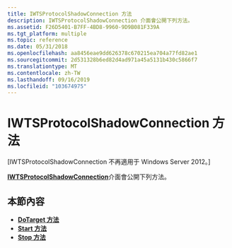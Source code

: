 ```yaml
---
title: IWTSProtocolShadowConnection 方法
description: IWTSProtocolShadowConnection 介面會公開下列方法。
ms.assetid: F26D5401-B7FF-4BD8-9960-9D9B081F339A
ms.tgt_platform: multiple
ms.topic: reference
ms.date: 05/31/2018
ms.openlocfilehash: aa8456eae9dd626378c670215ea704a77fd82ae1
ms.sourcegitcommit: 2d531328b6ed82d4ad971a45a5131b430c5866f7
ms.translationtype: MT
ms.contentlocale: zh-TW
ms.lasthandoff: 09/16/2019
ms.locfileid: "103674975"
---
```

# <a name="iwtsprotocolshadowconnection-methods"></a>IWTSProtocolShadowConnection 方法

\[IWTSProtocolShadowConnection 不再適用于 Windows Server 2012。\]

[**IWTSProtocolShadowConnection**](/windows/desktop/api/wtsprotocol/nn-wtsprotocol-iwtsprotocolshadowconnection)介面會公開下列方法。

## <a name="in-this-section"></a>本節內容

-   [**DoTarget 方法**](/windows/desktop/api/Wtsprotocol/nf-wtsprotocol-iwtsprotocolshadowconnection-dotarget)
-   [**Start 方法**](/windows/desktop/api/Wtsprotocol/nf-wtsprotocol-iwtsprotocolshadowconnection-start)
-   [**Stop 方法**](/windows/desktop/api/Wtsprotocol/nf-wtsprotocol-iwtsprotocolshadowconnection-stop)

 

 




